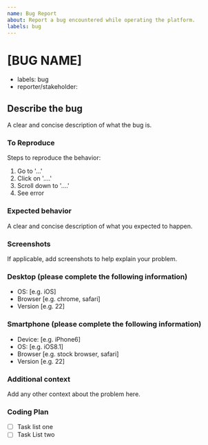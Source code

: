```yaml
---
name: Bug Report
about: Report a bug encountered while operating the platform.
labels: bug
---
```


# [BUG NAME]

* labels: bug
* reporter/stakeholder:

## Describe the bug

A clear and concise description of what the bug is.

### To Reproduce

Steps to reproduce the behavior:

1. Go to '...'
2. Click on '....'
3. Scroll down to '....'
4. See error

### Expected behavior

A clear and concise description of what you expected to happen.

### Screenshots

If applicable, add screenshots to help explain your problem.

### Desktop (please complete the following information)

* OS: [e.g. iOS]
* Browser [e.g. chrome, safari]
* Version [e.g. 22]

### Smartphone (please complete the following information)

* Device: [e.g. iPhone6]
* OS: [e.g. iOS8.1]
* Browser [e.g. stock browser, safari]
* Version [e.g. 22]

### Additional context

Add any other context about the problem here.

### Coding Plan

* [ ] Task list one
* [ ] Task List two

